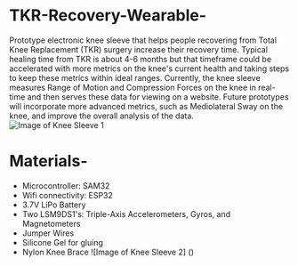# TKR-Recovery-Wearable-
Prototype electronic knee sleeve that helps people recovering from Total Knee Replacement (TKR) surgery increase their recovery time. Typical healing time from TKR is about 4-6 months but that timeframe could be accelerated with more metrics on the knee's current health and taking steps to keep these metrics within ideal ranges. Currently, the knee sleeve measures Range of Motion and Compression Forces on the knee in real-time and then serves these data for viewing on a website.
Future prototypes will incorporate more advanced metrics, such as Mediolateral Sway on the knee, and improve the overall analysis of the data.
![Image of Knee Sleeve 1](https://github.com/KHouse14/TKR-Recovery-Wearable-/blob/master/images/IMG_8995.png)

# Materials-
* Microcontroller: SAM32
* Wifi connectivity: ESP32
* 3.7V LiPo Battery
* Two LSM9DS1's: Triple-Axis Accelerometers, Gyros, and Magnetometers
* Jumper Wires
* Silicone Gel for gluing
* Nylon Knee Brace
![Image of Knee Sleeve 2] ()
